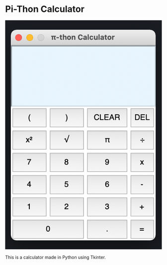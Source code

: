 # Pi-Thon Calculator

![Calculator Screenshot](https://github.com/shahmilav/pi-thon-calc/blob/master/images/pi-thon-calc-screenshot.png)

This is a calculator made in Python using Tkinter. 
